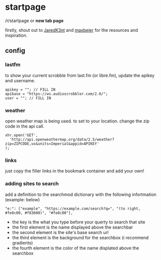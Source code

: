 # startpage
/r/startpage or **new tab page**

firstly, shout out to [JaredK3nt](https://github.com/Jaredk3nt/homepage) and [maxbeier](https://github.com/maxbeier/text-spinners) for the resources and inspiration.

## config

### lastfm
to show your current scrobble from last.fm (or libre.fm), update the apikey and username.
  ```
  apikey = ""; // FILL IN
  apibase = "https://ws.audioscrobbler.com/2.0/";
  user = ""; // FILL IN
  ```
  
### weather

open weather map is being used. to set to your location. change the zip code in the api call.
```
xhr.open('GET',
  'http://api.openweathermap.org/data/2.5/weather?zip=ZIPCODE,us&units=Imperial&appid=APIKEY'
);
``` 

### links

just copy the filler links in the bookmark container and add your own!

### adding sites to search
add a definition to the searchmod dictionary with the following infortmation (example: below)
```
"e:": ["example", "https://example.com/search?q=", "(to right, #fe8c00, #f83600)", "#fe8c00"],
```

- the key is the what you type before your querty to search that site
- the first element is the name displayed above the searchbar
- the second element is the site's base search url
- the third element is the background for the searchbox (i reconmend gradients)
- the fourth element is the color of the name displated above the searchbox
